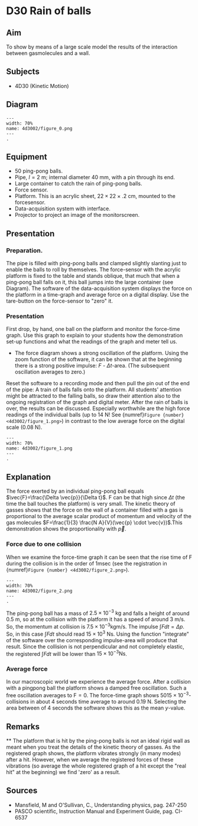 

# D30 Rain of balls 
    
  
## Aim   
 To show by means of a large scale model the results of the interaction between gasmolecules and a wall.    
  
## Subjects   
* 4D30 (Kinetic Motion)   

## Diagram
   
```{figure} figures/figure_0.png  
---  
width: 70%  
name: 4d3002/figure_0.png  
---  
. 
```

## Equipment
- 50 ping-pong balls.
- Pipe, $l=2 \mathrm{~m}$; internal diameter $40 \mathrm{~mm}$, with a pin through its end.
- Large container to catch the rain of ping-pong balls.
- Force sensor.
- Platform. This is an acrylic sheet, $22\times22\times.2\mathrm{~cm}$, mounted to the forcesensor.
- Data-acquisition system with interface.
- Projector to project an image of the monitorscreen.
     
  
## Presentation   
### Preparation.

The pipe is filled with ping-pong balls and clamped slightly slanting just to enable the balls to roll by themselves. The force-sensor with the acrylic platform is fixed to the table and stands oblique, that much that when a ping-pong ball falls on it, this ball jumps into the large container (see Diagram). The software of the data-acquisition system displays the force on the platform in a time-graph and average force on a digital display. Use the tare-button on the force-sensor to "zero" it.

### Presentation

First drop, by hand, one ball on the platform and monitor the force-time graph. Use this graph to explain to your students how the demonstration set-up functions and what the readings of the graph and meter tell us.

- The force diagram shows a strong oscillation of the platform. Using the zoom function of the software, it can be shown that at the beginning there is a strong positive impulse: $F$ - $\Delta t$-area. (The subsequent oscillation averages to zero.)

Reset the software to a recording mode and then pull the pin out of the end of the pipe: A train of balls falls onto the platform. All students' attention might be attracted to the falling balls, so draw their attention also to the ongoing registration of the graph and digital meter. After the rain of balls is over, the results can be discussed. Especially worthwhile are the high force readings of the individual balls (up to $14 \mathrm{~N}$! See {numref}`Figure {number} <4d3002/figure_1.png>`) in contrast to the low average force on the digital scale $(0.08 \mathrm{~N})$.  

```{figure} figures/figure_1.png  
---  
width: 70%  
name: 4d3002/figure_1.png  
---  
.
```

## Explanation   
The force exerted by an individual ping-pong ball equals $\vec{F}=\frac{\Delta \vec{p}}{\Delta t}$. F can be that high since $\Delta t$ (the time the ball touches the platform) is very small. The kinetic theory of gasses shows that the force on the wall of a container filled with a gas is proportional to the average scalar product of momentum and velocity of the gas molecules $F=\frac{1}{3} \frac{N A}{V}(\vec{p} \cdot \vec{v})$.This demonstration shows the proportionality with $\vec{p}$.

### Force due to one collision

When we examine the force-time graph it can be seen that the rise time of $\mathrm{F}$ during the collision is in the order of $1 \mathrm{msec}$ (see the registration in {numref}`Figure {number} <4d3002/figure_2.png>`).  

```{figure} figures/figure_2.png  
---  
width: 70%  
name: 4d3002/figure_2.png  
---  
. 
```

The ping-pong ball has a mass of $2.5 \times 10^{-3} \mathrm{~kg}$ and falls a height of around $0.5 \mathrm{~m}$, so at the collision with the platform it has a speed of around $3 \mathrm{~m} / \mathrm{s}$. So, the momentum at collision is $7.5 \times 10^{-3} \mathrm{kgm} / \mathrm{s}$. The impulse $\int F d t=\Delta p$. So, in this case $\int F d t$ should read $15 \times 10^{3}$ Ns. Using the function "integrate" of the software over the corresponding impulse-area will produce that result. Since the collision is not perpendicular and not completely elastic, the registered $\int F d t$ will be lower than $15 \times 10^{-3} \mathrm{Ns}$.

### Average force

In our macroscopic world we experience the average force. After a collision with a pingpong ball the platform shows a damped free oscillation. Such a free oscillation averages to $\mathrm{F}=0$. The force-time graph shows $5015 \times 10^{-3}$-collisions in about 4 seconds time average to around $0.19 \mathrm{~N}$. Selecting the area between of 4 seconds the software shows this as the mean $y$-value.      
  
## Remarks
**  The platform that is hit by the ping-pong balls is not an ideal rigid wall as meant when you treat the details of the kinetic theory of gasses. As the registered graph shows, the platform vibrates strongly (in many modes) after a hit. However, when we average the registered forces of these vibrations (so average the whole registered graph of a hit except the "real hit" at the beginning) we find 'zero' as a result.    
  
## Sources
 *  Mansfield, M and O'Sullivan, C., Understanding physics, pag. 247-250 
 *  PASCO scientific, Instruction Manual and Experiment Guide, pag. CI-6537
  